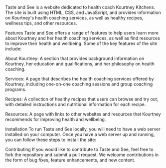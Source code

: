 Taste and See is a website dedicated to health coach Kourtney Kitchens. The site is built using HTML, CSS, and JavaScript, and provides information on Kourtney's health coaching services, as well as healthy recipes, wellness tips, and other resources.

Features
Taste and See offers a range of features to help users learn more about Kourtney and her health coaching services, as well as find resources to improve their health and wellbeing. Some of the key features of the site include:

About Kourtney: A section that provides background information on Kourtney, her education and qualifications, and her philosophy on health coaching.

Services: A page that describes the health coaching services offered by Kourtney, including one-on-one coaching sessions and group coaching programs.

Recipes: A collection of healthy recipes that users can browse and try out, with detailed instructions and nutritional information for each recipe.

Resources: A page with links to other websites and resources that Kourtney recommends for improving health and wellbeing.

Installation
To run Taste and See locally, you will need to have a web server installed on your computer. Once you have a web server up and running, you can follow these steps to install the site:

Contributing
If you would like to contribute to Taste and See, feel free to fork the repository and submit a pull request. We welcome contributions in the form of bug fixes, feature enhancements, and new content. 
